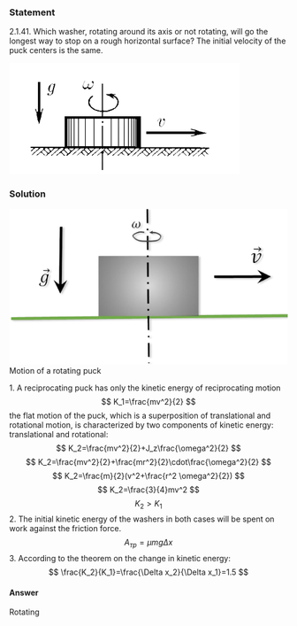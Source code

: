 ###  Statement 

$2.1.41.$ Which washer, rotating around its axis or not rotating, will go the longest way to stop on a rough horizontal surface? The initial velocity of the puck centers is the same. 

![ For problem $2.1.41$ |417x201, 42%](../../img/2.1.41/statement.png)

### Solution

![ Motion of a rotating puck |669x373, 59%](../../img/2.1.41/sol.png)  Motion of a rotating puck 

1\. A reciprocating puck has only the kinetic energy of reciprocating motion $$ K_1=\frac{mv^2}{2} $$ the flat motion of the puck, which is a superposition of translational and rotational motion, is characterized by two components of kinetic energy: translational and rotational: $$ K_2=\frac{mv^2}{2}+J_z\frac{\omega^2}{2} $$ $$ K_2=\frac{mv^2}{2}+\frac{mr^2}{2}\cdot\frac{\omega^2}{2} $$ $$ K_2=\frac{m}{2}(v^2+\frac{r^2 \omega^2}{2}) $$ $$ K_2=\frac{3}{4}mv^2 $$ $$ K_2>K_1 $$ 2\. The initial kinetic energy of the washers in both cases will be spent on work against the friction force. $$ A_{тр} = \mu mg\Delta x $$ 3\. According to the theorem on the change in kinetic energy: $$ \frac{K_2}{K_1}=\frac{\Delta x_2}{\Delta x_1}=1.5 $$ 

#### Answer

Rotating 
